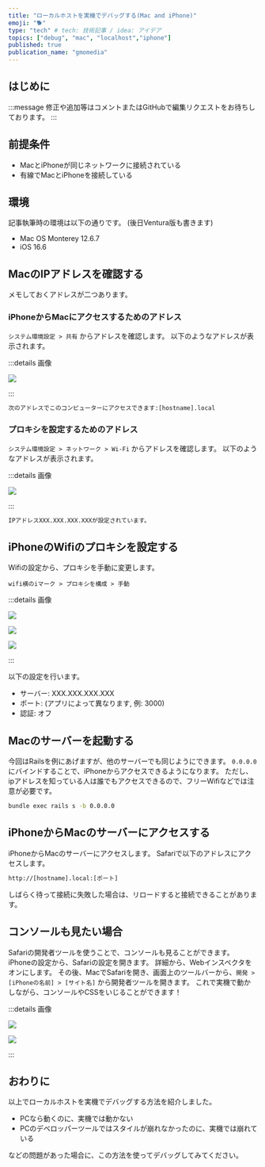 ```yaml
---
title: "ローカルホストを実機でデバッグする(Mac and iPhone)"
emoji: "🐕"
type: "tech" # tech: 技術記事 / idea: アイデア
topics: ["debug", "mac", "localhost","iphone"]
published: true
publication_name: "gmomedia"
---
```


## はじめに

:::message
修正や追加等はコメントまたはGitHubで編集リクエストをお待ちしております。
:::

## 前提条件

- MacとiPhoneが同じネットワークに接続されている
- 有線でMacとiPhoneを接続している

## 環境

記事執筆時の環境は以下の通りです。
(後日Ventura版も書きます)

- Mac OS Monterey 12.6.7
- iOS 16.6

## MacのIPアドレスを確認する

メモしておくアドレスが二つあります。

### iPhoneからMacにアクセスするためのアドレス

`システム環境設定 > 共有` からアドレスを確認します。
以下のようなアドレスが表示されます。

:::details 画像

![](/images/2adadb54bb5c4c/mac_address.png)

:::

```txt
次のアドレスでこのコンピューターにアクセスできます:[hostname].local
```

### プロキシを設定するためのアドレス

`システム環境設定 > ネットワーク > Wi-Fi` からアドレスを確認します。
以下のようなアドレスが表示されます。

:::details 画像

![](/images/2adadb54bb5c4c/mac_wifi.jpg)

:::

```txt
IPアドレスXXX.XXX.XXX.XXXが設定されています。
```

## iPhoneのWifiのプロキシを設定する

Wifiの設定から、プロキシを手動に変更します。

`wifi横のiマーク > プロキシを構成 > 手動`

:::details 画像

![](/images/2adadb54bb5c4c/iphone_wifi.jpg)

![](/images/2adadb54bb5c4c/iphone_wifi2.jpg)

![](/images/2adadb54bb5c4c/iphone_wifi3.jpg)

:::

以下の設定を行います。

- サーバー: XXX.XXX.XXX.XXX
- ポート: (アプリによって異なります, 例: 3000)
- 認証: オフ

## Macのサーバーを起動する

今回はRailsを例にあげますが、他のサーバーでも同じようにできます。
`0.0.0.0` にバインドすることで、iPhoneからアクセスできるようになります。
ただし、ipアドレスを知っている人は誰でもアクセスできるので、フリーWifiなどでは注意が必要です。

```bash
bundle exec rails s -b 0.0.0.0
```

## iPhoneからMacのサーバーにアクセスする

iPhoneからMacのサーバーにアクセスします。
Safariで以下のアドレスにアクセスします。

```txt
http://[hostname].local:[ポート]
```

しばらく待って接続に失敗した場合は、リロードすると接続できることがあります。

## コンソールも見たい場合

Safariの開発者ツールを使うことで、コンソールも見ることができます。
iPhoneの設定から、Safariの設定を開きます。
詳細から、Webインスペクタをオンにします。
その後、MacでSafariを開き、画面上のツールバーから、`開発 > [iPhoneの名前] > [サイト名]` から開発者ツールを開きます。
これで実機で動かしながら、コンソールやCSSをいじることができます！

:::details 画像

![](/images/2adadb54bb5c4c/web.png)

![](/images/2adadb54bb5c4c/web2.png)

:::

## おわりに

以上でローカルホストを実機でデバッグする方法を紹介しました。

- PCなら動くのに、実機では動かない
- PCのデベロッパーツールではスタイルが崩れなかったのに、実機では崩れている

などの問題があった場合に、この方法を使ってデバッグしてみてください。
